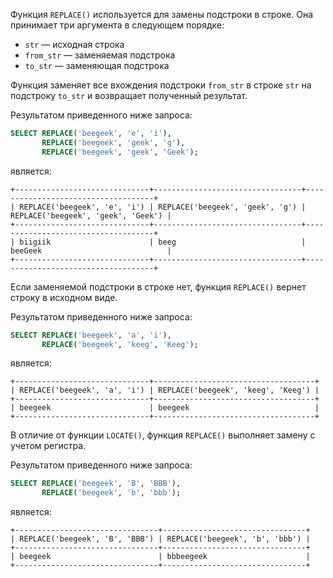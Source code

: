 Функция `REPLACE()` используется для замены подстроки в строке. Она принимает три аргумента в следующем порядке:

- `str` — исходная строка
- `from_str` — заменяемая подстрока
- `to_str` — заменяющая подстрока

Функция заменяет все вхождения подстроки `from_str` в строке `str` на подстроку `to_str` и возвращает полученный результат.

Результатом приведенного ниже запроса:

```sql
SELECT REPLACE('beegeek', 'e', 'i'),
       REPLACE('beegeek', 'geek', 'g'),
       REPLACE('beegeek', 'geek', 'Geek');
```

является:

```no-highlight
+------------------------------+---------------------------------+------------------------------------+
| REPLACE('beegeek', 'e', 'i') | REPLACE('beegeek', 'geek', 'g') | REPLACE('beegeek', 'geek', 'Geek') |
+------------------------------+---------------------------------+------------------------------------+
| biigiik                      | beeg                            | beeGeek                            |
+------------------------------+---------------------------------+------------------------------------+
```

Если заменяемой подстроки в строке нет, функция `REPLACE()` вернет строку в исходном виде.

Результатом приведенного ниже запроса:

```sql
SELECT REPLACE('beegeek', 'a', 'i'),
       REPLACE('beegeek', 'keeg', 'Keeg');
```

является:

```no-highlight
+------------------------------+------------------------------------+
| REPLACE('beegeek', 'a', 'i') | REPLACE('beegeek', 'keeg', 'Keeg') |
+------------------------------+------------------------------------+
| beegeek                      | beegeek                            |
+------------------------------+------------------------------------+
```

В отличие от функции `LOCATE()`, функция `REPLACE()` выполняет замену с учетом регистра.

Результатом приведенного ниже запроса:

```sql
SELECT REPLACE('beegeek', 'B', 'BBB'),
       REPLACE('beegeek', 'b', 'bbb');
```

является:

```no-highlight
+--------------------------------+--------------------------------+
| REPLACE('beegeek', 'B', 'BBB') | REPLACE('beegeek', 'b', 'bbb') |
+--------------------------------+--------------------------------+
| beegeek                        | bbbeegeek                      |
+--------------------------------+--------------------------------+
```
